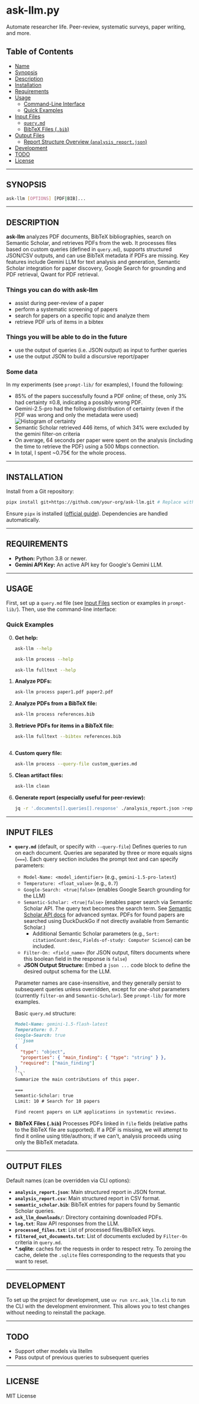 # ask-llm.py

Automate researcher life. Peer-review, systematic surveys, paper writing, and more.

## Table of Contents

- [Name](#name)
- [Synopsis](#synopsis)
- [Description](#description)
- [Installation](#installation)
- [Requirements](#requirements)
- [Usage](#usage)
  - [Command-Line Interface](#command-line-interface)
  - [Quick Examples](#quick-examples)
- [Input Files](#input-files)
  - [`query.md`](#querymd-default-or-specify-with---query-file)
  - [BibTeX Files (`.bib`)](#bibtex-files-bib)
- [Output Files](#output-files)
  - [Report Structure Overview (`analysis_report.json`)](#report-structure-overview-analysis_reportjson)
- [Development](#development)
- [TODO](#todo)
- [License](#license)

---

## SYNOPSIS

```sh
ask-llm [OPTIONS] [PDF|BIB]...
```

---

## DESCRIPTION

**ask-llm** analyzes PDF documents, BibTeX bibliographies, search on Semantic Scholar, and retrieves PDFs from the web. It processes files based on custom queries (defined in `query.md`), supports structured JSON/CSV outputs, and can use BibTeX metadata if PDFs are missing. Key features include Gemini LLM for text analysis and generation, Semantic Scholar integration for paper discovery, Google Search for grounding and PDF retrieval, Qwant for PDF retrieval.

### Things you can do with **ask-llm**

- assist during peer-review of a paper
- perform a systematic screening of papers
- search for papers on a specific topic and analyze them
- retrieve PDF urls of items in a bibtex

### Things you will be able to do in the future

- use the output of queries (i.e. JSON output) as input to further queries
- use the output JSON to build a discursive report/paper

### Some data

In my experiments (see `prompt-lib/` for examples), I found the following:

- 85% of the papers successfully found a PDF online; of these, only 3% had certainty ≤0.8,
indicating a possibly wrong PDF.
- Gemini-2.5-pro had the following distribution of certainty (even if the PDF was wrong and only the
metadata were used)
![Histogram of certainty](https://github.com/00sapo/ask-llm.py/blob/master/chart.png?raw=true)
- Semantic Scholar retrieved 446 items, of which 34% were excluded by the gemini filter-on criteria
- On average, 64 seconds per paper were spent on the analysis (including the time to retrieve the
PDF) using a 500 Mbps connection.
- In total, I spent ~0.75€ for the whole process.
  
---

## INSTALLATION

Install from a Git repository:

```sh
pipx install git+https://github.com/your-org/ask-llm.git # Replace with actual URL
```

Ensure `pipx` is installed ([official guide](https://pipx.pypa.io/stable/installation/)). Dependencies are handled automatically.

---

## REQUIREMENTS

- **Python:** Python 3.8 or newer.
- **Gemini API Key:** An active API key for Google's Gemini LLM.

---

## USAGE

First, set up a `query.md` file (see [Input Files](#input-files) section or examples in `prompt-lib/`). Then, use the command-line interface:

### Quick Examples

0. **Get help:**

    ```sh
    ask-llm --help
    ```

    ```sh
    ask-llm process --help
    ```

    ```sh
    ask-llm fulltext --help
    ```

1. **Analyze PDFs:**

    ```sh
    ask-llm process paper1.pdf paper2.pdf
    ```

2. **Analyze PDFs from a BibTeX file:**

    ```sh
    ask-llm process references.bib
    ```

3. **Retrieve PDFs for items in a BibTeX file:**

    ```sh
    ask-llm fulltext --bibtex references.bib
    ```

    ```

4. **Custom query file:**

    ```sh
    ask-llm process --query-file custom_queries.md
    ```

5. **Clean artifact files:**

    ```sh
    ask-llm clean
    ```

5. **Generate report (especially useful for peer-review):**

    ```sh
    jq -r '.documents[].queries[].response' ./analysis_report.json >report.md
    ```

---

## INPUT FILES

- **`query.md`** (default, or specify with `--query-file`)
  Defines queries to run on each document. Queries are separated by three or more equals signs (`===`). Each query section includes the prompt text and can specify parameters:
  - `Model-Name: <model_identifier>` (e.g., `gemini-1.5-pro-latest`)
  - `Temperature: <float_value>` (e.g., `0.7`)
  - `Google-Search: <true|false>` (enables Google Search grounding for the LLM)
  - `Semantic-Scholar: <true|false>` (enables paper search via Semantic Scholar API. The query text becomes the search term. See [Semantic Scholar API docs](https://api.semanticscholar.org/api-docs/#tag/Paper-Data/operation/get_graph_paper_bulk_search) for advanced syntax. PDFs for found papers are searched using DuckDuckGo if not directly available from Semantic Scholar.)
    - Additional Semantic Scholar parameters (e.g., `Sort: citationCount:desc`, `Fields-of-study: Computer Science`) can be included.
  - `Filter-On: <field_name>` (for JSON output, filters documents where this boolean field in the response is `false`)
  - **JSON Output Structure:** Embed a ```json ...``` code block to define the desired output schema for the LLM.

  Parameter names are case-insensitive, and they generally persist to subsequent queries unless
  overridden, except for *one-shot* parameters (currently `filter-on` and `Semantic-Scholar`). See
  `prompt-lib/` for more examples.

  Basic `query.md` structure:

  ```markdown
  Model-Name: gemini-1.5-flash-latest
  Temperature: 0.7
  Google-Search: true
  ```json
  {
    "type": "object",
    "properties": { "main_finding": { "type": "string" } },
    "required": ["main_finding"]
  }
  ``\`
  Summarize the main contributions of this paper.

  ===
  Semantic-Scholar: true
  Limit: 10 # Search for 10 papers

  Find recent papers on LLM applications in systematic reviews.
  ```

- **BibTeX Files (`.bib`)**
  Processes PDFs linked in `file` fields (relative paths to the BibTeX file are supported). If a PDF is missing, we will attempt to find it online using title/authors; if we can't, analysis proceeds using only the BibTeX metadata.

---

## OUTPUT FILES

Default names (can be overridden via CLI options):

- **`analysis_report.json`**: Main structured report in JSON format.
- **`analysis_report.csv`**: Main structured report in CSV format.
- **`semantic_scholar.bib`**: BibTeX entries for papers found by Semantic Scholar queries.
- **`ask_llm_downloads/`**: Directory containing downloaded PDFs.
- **`log.txt`**: Raw API responses from the LLM.
- **`processed_files.txt`**: List of processed files/BibTeX keys.
- **`filtered_out_documents.txt`**: List of documents excluded by `Filter-On` criteria in `query.md`.
- **\*.sqlite**: caches for the requests in order to respect retry. To zeroing the cache, delete the
  `.sqlite` files corresponding to the requests that you want to reset.

---

## DEVELOPMENT

To set up the project for development, use `uv run src.ask_llm.cli` to run the CLI with the
development environment. This allows you to test changes without needing to reinstall the package.

---

## TODO

- Support other models via litellm
- Pass output of previous queries to subsequent queries

---

## LICENSE

MIT License
